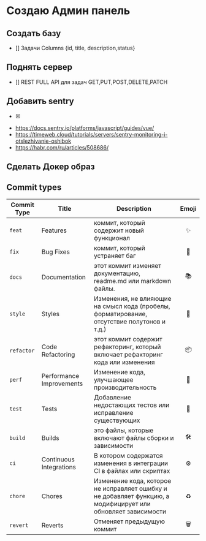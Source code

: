 # Создаю Админ панель

## Создать базу

- [] Задачи Columns {id, title, description,status}

## Поднять сервер

- [] REST FULL API для задач GET,PUT,POST,DELETE,PATCH

## Добавить sentry

- [x]
- https://docs.sentry.io/platforms/javascript/guides/vue/
- https://timeweb.cloud/tutorials/servers/sentry-monitoring-i-otslezhivanie-oshibok
- https://habr.com/ru/articles/508686/

## Сделать Докер образ



## Commit types

| Commit Type | Title                    | Description                                                                                                 | Emoji  |
| ----------- | ------------------------ | ----------------------------------------------------------------------------------------------------------- |:------:|
| `feat`      | Features                 | коммит, который содержит новый функционал                                                                   | ✨     |
| `fix`       | Bug Fixes                | коммит, который устраняет баг                                                                               |  🐛    |
| `docs`      | Documentation            | этот коммит изменяет документацию,  readme.md или markdown файлы.                                           | 📚     |
| `style`     | Styles                   | Изменения, не влияющие на смысл кода (пробелы, форматирование, отсутствие полутонов и т.д.)	               | 💎     |
| `refactor`  | Code Refactoring         | этот коммит содержит рефакторинг, который включает рефакторинг кода или изменения                           | 📦     |
| `perf`      | Performance Improvements | Изменение кода, улучшающее производительность                                                               | 🚀     |
| `test`      | Tests                    | Добавление недостающих тестов или исправление существующих                                                  | 🚨     |
| `build`     | Builds                   | это файлы, которые включают файлы сборки и зависимости                                                      | 🛠     |
| `ci`        | Continuous Integrations  | В котором содержатся изменения в интеграции CI в файлах или скриптах                                        | ⚙️     |
| `chore`     | Chores                   | Изменение кода, которое не исправляет ошибку и не добавляет функцию, а модифицирует или обновляет зависимости| ♻️     |
| `revert`    | Reverts                  | Отменяет предыдущую коммит                                                                                   | 🗑     |
